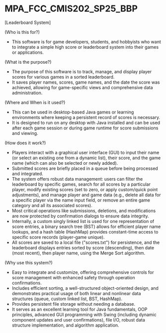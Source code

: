# MPA_FCC_CMIS202_SP25_BBP

[Leaderboard System]

(Who is this for?)

- This software is for game developers, students, and hobbyists who want to integrate a simple high score or leaderboard system into their games or applications.

(What is the purpose?)

- The purpose of this software is to track, manage, and display player scores for various games in a sorted leaderboard. 
- It saves player names, scores, game names, and the date the score was achieved, allowing for game-specific views and comprehensive data administration.

(Where and When is it used?)

- This can be used in desktop-based Java games or learning environments where keeping a persistent record of scores is necessary. 
- It is designed to run on any desktop with Java installed and can be used after each game session or during game runtime for score submissions and viewing.

(How does it work?)

- Players interact with a graphical user interface (GUI) to input their name (or select an existing one from a dynamic list), their score, and the game name (which can also be selected or newly added). 
- Submitted scores are briefly placed in a queue before being processed and integrated. 
- The system offers robust data management: users can filter the leaderboard by specific games, search for all scores by a particular player, modify existing scores (set to zero, or apply custom/quick point adjustments), and manage player and game data (e.g., delete all data for a specific player via the name input field, or remove an entire game category and all its associated scores). 
- Most critical operations like submissions, deletions, and modifications are now protected by confirmation dialogs to ensure data integrity. 
- Internally, a custom singly linked list is used for one representation of score entries, a binary search tree (BST) allows for efficient player name lookups, and a hash table (HashMap) provides constant-time access to specific score records (player-game unique). 
- All scores are saved to a local file ("scores.txt") for persistence, and the leaderboard displays entries sorted by score (descending), then date (most recent), then player name, using the Merge Sort algorithm.

(Why use this system?)

- Easy to integrate and customize, offering comprehensive controls for score management with enhanced safety through operation confirmations. 
- Includes efficient sorting, a well-structured object-oriented design, and demonstrates practical usage of both linear and nonlinear data structures (queue, custom linked list, BST, HashMap). 
- Provides persistent file storage without needing a database. 
- It serves as an excellent learning tool for Java fundamentals, OOP principles, advanced GUI programming with Swing (including dynamic component updates and user confirmations), file I/O, robust data structure implementation, and algorithm application.
